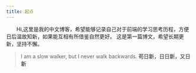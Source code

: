 ```yaml
---
title: 起点
---
```


&emsp;&emsp;Hi,这里是我的中文博客，希望能够记录自己对于前端的学习思考历程，方便日后温故知新，如果能互相有所借鉴自然更好。
这是第一篇博文，希望长期更新，坚持不懈。

>I am a slow walker, but I never walk backwards. ​
>  **苟日新，日日新，又日新**
<!--more-->